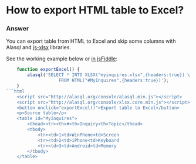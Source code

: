 # How to export HTML table to Excel?

### Answer

You can export table from HTML to Excel and skip some columns with Alasql and [js-xlsx](js-xlsx) libraries.

See the working example below or [in jsFiddle](http://jsfiddle.net/agershun/arkf83b9/):
```js
    function exportExcel() {
        alasql('SELECT * INTO XLSX("myinquires.xlsx",{headers:true}) \
                    FROM HTML("#MyInquires",{headers:true})');
    }
```html
    <script src="http://alasql.org/console/alasql.min.js"></script>
    <script src="http://alasql.org/console/xlsx.core.min.js"></script>
    <button onclick="exportExcel()">Export table to Excel</button>
    <p>Source table</p>
    <table id="MyInquires">
    	<thead><tr><th>#<th>Inquiry<th>Topic</thead>
    	<tbody>
    		<tr><td>1<td>WinPhone<td>Screen
    		<tr><td>2<td>iPhone<td>Keyboard
    		<tr><td>3<td>Android<td>Memory
    	</tbody>
    </table>
```
